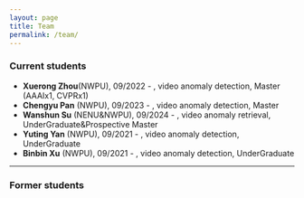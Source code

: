 ```yaml
---
layout: page
title: Team
permalink: /team/
---
```


### Current students
+ **Xuerong Zhou**(NWPU), 09/2022 - , video anomaly detection, Master (AAAIx1, CVPRx1)
+ **Chengyu Pan** (NWPU), 09/2023 - , video anomaly detection, Master
+ **Wanshun Su**  (NENU&NWPU), 09/2024 - , video anomaly retrieval, UnderGraduate&Prospective Master
+ **Yuting Yan**  (NWPU), 09/2021 - , video anomaly detection, UnderGraduate
+ **Binbin Xu**   (NWPU), 09/2021 - , video anomaly detection, UnderGraduate

---
### Former students






